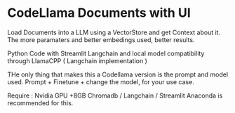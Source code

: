 # CodeLlama Documents with UI
Load Documents into a LLM using a VectorStore and get Context about it. The more paramaters and better embedings used, better results. 

Python Code with Streamlit
Langchain and local model compatibility through LlamaCPP ( Langchain implementation )

THe only thing that makes this a Codellama version is the prompt and model used. Prompt + Finetune + change the model, for your use case.


Require : 
Nvidia GPU +8GB
Chromadb / Langchain / Streamlit
Anaconda is recommended for this. 
